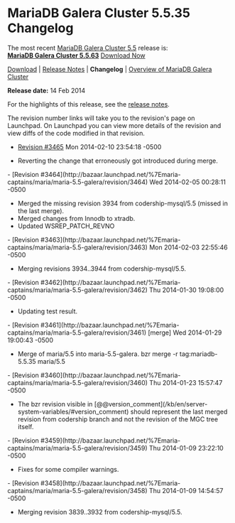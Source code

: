 # MariaDB Galera Cluster 5.5.35 Changelog

The most recent [MariaDB Galera Cluster 5.5](/kb/en/galera/) release is:<br>
<span class="cstm-style lead"><strong>[MariaDB Galera Cluster 5.5.63](/replication/galera-cluster/mariadb-galera-cluster-releases/mariadb-galera-55-release-notes/mariadb-galera-cluster-5563-release-notes)</strong> [Download<span>&nbsp;</span>Now](https://downloads.mariadb.org/mariadb-galera/5.5)</span>

[Download](http://downloads.mariadb.org/mariadb-galera/5.5.35) |
[Release Notes](/replication/galera-cluster/mariadb-galera-cluster-releases/mariadb-galera-55-release-notes/mariadb-galera-cluster-5535-release-notes) |
<strong>Changelog</strong> |
[Overview of MariaDB Galera Cluster](/replication/galera-cluster/what-is-mariadb-galera-cluster)

<strong>Release date:</strong> 14 Feb 2014

For the highlights of this release, see the
[release notes](/replication/galera-cluster/mariadb-galera-cluster-releases/mariadb-galera-55-release-notes/mariadb-galera-cluster-5535-release-notes).

The revision number links will take you to the revision's page on Launchpad. On
Launchpad you can view more details of the revision and view diffs of the code
modified in that revision.

- [Revision #3465](http://bazaar.launchpad.net/%7Emaria-captains/maria/maria-5.5-galera/revision/3465)
  <span class="cstm-style datetime">Mon 2014-02-10 23:54:18 -0500</span>
<ul start="1"><li>Reverting the change that erroneously got introduced during merge.
</li></ul>
- [Revision #3464](http://bazaar.launchpad.net/%7Emaria-captains/maria/maria-5.5-galera/revision/3464)
  <span class="cstm-style datetime">Wed 2014-02-05 00:28:11 -0500</span>
<ul start="1"><li>Merged the missing revision 3934 from codership-mysql/5.5 (missed in the
   last merge).
</li><li>Merged changes from Innodb to xtradb.
</li><li>Updated WSREP_PATCH_REVNO
</li></ul>
- [Revision #3463](http://bazaar.launchpad.net/%7Emaria-captains/maria/maria-5.5-galera/revision/3463)
  <span class="cstm-style datetime">Mon 2014-02-03 22:55:46 -0500</span>
<ul start="1"><li>Merging revisions 3934..3944 from codership-mysql/5.5.
</li></ul>
- [Revision #3462](http://bazaar.launchpad.net/%7Emaria-captains/maria/maria-5.5-galera/revision/3462)
  <span class="cstm-style datetime">Thu 2014-01-30 19:08:00 -0500</span>
<ul start="1"><li>Updating test result.
</li></ul>
- [Revision #3461](http://bazaar.launchpad.net/%7Emaria-captains/maria/maria-5.5-galera/revision/3461) [merge]
  <span class="cstm-style datetime">Wed 2014-01-29 19:00:43 -0500</span>
<ul start="1"><li>Merge of maria/5.5 into maria-5.5-galera. bzr merge -r tag:mariadb-5.5.35 maria/5.5
</li></ul>
- [Revision #3460](http://bazaar.launchpad.net/%7Emaria-captains/maria/maria-5.5-galera/revision/3460)
  <span class="cstm-style datetime">Thu 2014-01-23 15:57:47 -0500</span>
<ul start="1"><li>The bzr revision visible in [@@version_comment](/kb/en/server-system-variables/#version_comment) should represent the last
   merged revision from codership branch and not the revision of the MGC tree
   itself.
</li></ul>
- [Revision #3459](http://bazaar.launchpad.net/%7Emaria-captains/maria/maria-5.5-galera/revision/3459)
  <span class="cstm-style datetime">Thu 2014-01-09 23:22:10 -0500</span>
<ul start="1"><li>Fixes for some compiler warnings.
</li></ul>
- [Revision #3458](http://bazaar.launchpad.net/%7Emaria-captains/maria/maria-5.5-galera/revision/3458)
  <span class="cstm-style datetime">Thu 2014-01-09 14:54:57 -0500</span>
<ul start="1"><li>Merging revision 3839..3932 from codership-mysql/5.5.
</li></ul>